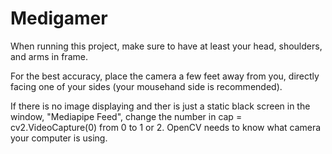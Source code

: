# Medigamer

When running this project, make sure to have at least your head, shoulders, and arms in frame.

For the best accuracy, place the camera a few feet away from you, directly facing one of your sides (your mousehand side is recommended).

If there is no image displaying and ther is just a static black screen in the window, "Mediapipe Feed", change the number in cap = cv2.VideoCapture(0) from 0 to 1 or 2. OpenCV needs to know what camera your computer is using.
